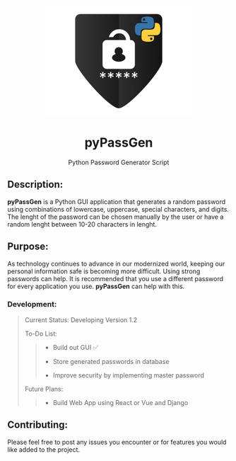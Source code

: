 <div align="center">
    <img height="250" src="assets/pypassgen-logo.svg" />
    <h1>pyPassGen</h1>
    <p>Python Password Generator Script</p>
</div>


## Description:

**pyPassGen** is a Python GUI application that generates a random password using combinations of lowercase, uppercase, special characters, and digits. The lenght of the password can be chosen manually by the user or have a random lenght between 10-20 characters in lenght.



## Purpose:

As technology continues to advance in our modernized world, keeping our personal information safe is becoming more difficult. Using strong passwords can help. It is recommended that you use a different password for every application you use. **pyPassGen** can help with this.



### Development:

> Current Status: Developing Version 1.2
>
> To-Do List:
>
> > - Build out GUI ✅
> >
> > - Store generated passwords in database
> >
> > - Improve security by implementing master password
>
> Future Plans:
>
> > - Build Web App using React or Vue and Django



## Contributing:

Please feel free to post any issues you encounter or for features you would like added to the project.
